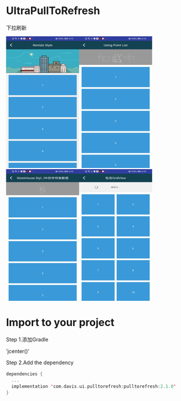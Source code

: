 # UItraPullToRefresh
下拉刷新

<img src="https://github.com/881205wzs/UItraPullToRefresh/raw/master/default_1.jpg" height="360" width="200"/><img src="https://github.com/881205wzs/UItraPullToRefresh/raw/master/default_2.jpg" height="360" width="200"/><img src="https://github.com/881205wzs/UItraPullToRefresh/raw/master/default_3.jpg" height="360" width="200"/><img src="https://github.com/881205wzs/UItraPullToRefresh/raw/master/default_4.jpg" height="360" width="200"/>

# Import to your project

Step 1.添加Gradle

’jcenter()‘
 
Step 2.Add the dependency

```kotlin
dependencies {
  ...
  implementation 'com.davis.ui.pulltorefresh:pulltorefresh:2.1.0'
}
```
